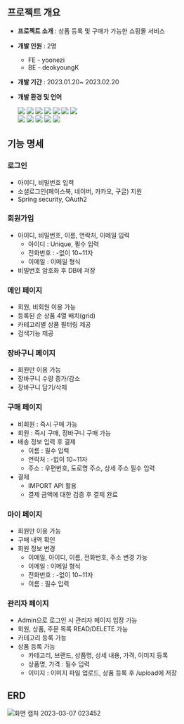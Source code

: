 ## 프로젝트 개요

- **프로젝트 소개** : 상품 등록 및 구매가 가능한 쇼핑몰 서비스
- **개발 인원** : 2명
    - FE - yoonezi
    - BE - deokyoungK
- **개발 기간** : 2023.01.20~ 2023.02.20

- **개발 환경 및 언어**
     <div>
     <img src="https://img.shields.io/badge/springboot-6DB33F?style=plastic&logo=springboot&logoColor=white">
     <img src="https://img.shields.io/badge/Apache Maven-C71A36?style=plastic&logo=Apache Maven&logoColor=white">
     <img src="https://img.shields.io/badge/Hibernate-59666C?style=plastic&logo=Hibernate&logoColor=white">
     <img src="https://img.shields.io/badge/Spring Security-6DB33F?style=plastic&logo=Spring Security&logoColor=white">
     <img src="https://img.shields.io/badge/MySQL-4479A1?style=plastic&logo=MYSQL&logoColor=white"/>
     <img src="https://img.shields.io/badge/GitHub-181717?style=plastic&logo=Spring Security&logoColor=white">
     <img src="https://img.shields.io/badge/IntelliJ IDEA-000000?style=plastic&logo=IntelliJ IDEA&logoColor=white"/>
     </div>
     <div>
     <img src="https://img.shields.io/badge/java-007396?style=plastic&logo=java&logoColor=white">
     <img src="https://img.shields.io/badge/html5-E34F26?style=plastic&logo=html5&logoColor=white">
     <img src="https://img.shields.io/badge/css-1572B6?style=plastic&logo=css3&logoColor=white">
     <img src="https://img.shields.io/badge/javascript-F7DF1E?style=plastic&logo=javascript&logoColor=black">
     <img src="https://img.shields.io/badge/jquery-0769AD?style=plastic&logo=jquery&logoColor=white">
     </div>
     
## 기능 명세

### 로그인

- 아이디, 비밀번호 입력
- 소셜로그인(페이스북, 네이버, 카카오, 구글) 지원
- Spring security, OAuth2

### 회원가입

- 아이디, 비밀번호, 이름, 연락처, 이메일 입력
    - 아이디 : Unique, 필수 입력
    - 전화번호 : -없이 10~11자
    - 이메일 :  이메일 형식
- 비밀번호 암호화 후 DB에 저장

### 메인 페이지

- 회원, 비회원 이용 가능
- 등록된 순 상품 4열 배치(grid)
- 카테고리별 상품 필터링 제공
- 검색기능 제공

### 장바구니 페이지

- 회원만 이용 가능
- 장바구니 수량 증가/감소
- 장바구니 담기/삭제

### 구매 페이지

- 비회원 : 즉시 구매 가능
- 회원 : 즉시 구매, 장바구니 구매 가능
- 배송 정보 입력 후 결제
    - 이름 : 필수 입력
    - 연락처 : -없이 10~11자
    - 주소 : 우편번호, 도로명 주소, 상세 주소 필수 입력
- 결제
    - IMPORT API 활용
    - 결제 금액에 대한 검증 후 결제 완료

### 마이 페이지

- 회원만 이용 가능
- 구매 내역 확인
- 회원 정보 변경
    - 이메일, 아이디, 이름, 전화번호, 주소 변경 가능
    - 이메일 : 이메일 형식
    - 전화번호 : -없이 10~11자
    - 이름 : 필수 입력

### 관리자 페이지

- Admin으로 로그인 시 관리자 페이지 입장 가능
- 회원, 상품, 주문 목록 READ/DELETE 가능
- 카테고리 등록 가능
- 상품 등록 가능
    - 카테고리, 브랜드, 상품명, 상세 내용, 가격, 이미지 등록
    - 상품명, 가격 : 필수 입력
    - 이미지 : 이미지 파일 업로드, 상품 등록 후 /upload에 저장

## ERD
![화면 캡처 2023-03-07 023452](https://user-images.githubusercontent.com/74487747/223187254-e34ce0a0-8932-4419-8352-78d1e1a7a70f.png)
